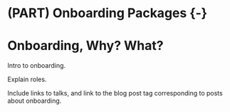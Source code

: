 #  (PART) Onboarding Packages {-}

# Onboarding, Why? What?

Intro to onboarding.

Explain roles.

Include links to talks, and link to the blog post tag corresponding to posts about onboarding.
